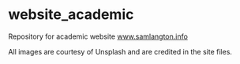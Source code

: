 # website_academic

Repository for academic website www.samlangton.info 

All images are courtesy of Unsplash and are credited in the site files.
